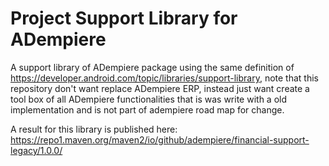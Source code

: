 # Project Support Library for ADempiere
A support library of ADempiere package using the same definition of https://developer.android.com/topic/libraries/support-library, note that this repository don't want replace ADempiere ERP, instead just want create a tool box of all ADempiere functionalities that is was write with a old implementation and is not part of adempiere road map for change.

A result for this library is published here: https://repo1.maven.org/maven2/io/github/adempiere/financial-support-legacy/1.0.0/
